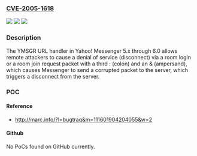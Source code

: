 ### [CVE-2005-1618](https://cve.mitre.org/cgi-bin/cvename.cgi?name=CVE-2005-1618)
![](https://img.shields.io/static/v1?label=Product&message=n%2Fa&color=blue)
![](https://img.shields.io/static/v1?label=Version&message=n%2Fa&color=blue)
![](https://img.shields.io/static/v1?label=Vulnerability&message=n%2Fa&color=brighgreen)

### Description

The YMSGR URL handler in Yahoo! Messenger 5.x through 6.0 allows remote attackers to cause a denial of service (disconnect) via a room login or a room join request packet with a third : (colon) and an & (ampersand), which causes Messenger to send a corrupted packet to the server, which triggers a disconnect from the server.

### POC

#### Reference
- http://marc.info/?l=bugtraq&m=111601904204055&w=2

#### Github
No PoCs found on GitHub currently.

